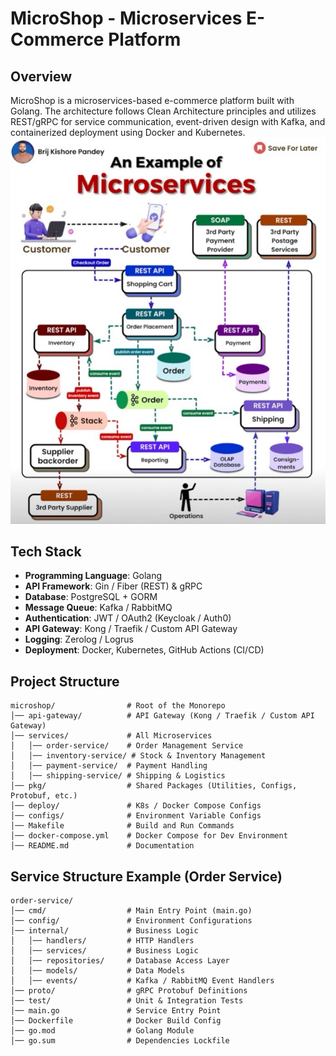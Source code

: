 # MicroShop - Microservices E-Commerce Platform

## Overview

MicroShop is a microservices-based e-commerce platform built with Golang. The architecture follows Clean Architecture principles and utilizes REST/gRPC for service communication, event-driven design with Kafka, and containerized deployment using Docker and Kubernetes.
![alt text](image.png)

## Tech Stack

- **Programming Language**: Golang
- **API Framework**: Gin / Fiber (REST) & gRPC
- **Database**: PostgreSQL + GORM
- **Message Queue**: Kafka / RabbitMQ
- **Authentication**: JWT / OAuth2 (Keycloak / Auth0)
- **API Gateway**: Kong / Traefik / Custom API Gateway
- **Logging**: Zerolog / Logrus
- **Deployment**: Docker, Kubernetes, GitHub Actions (CI/CD)

## Project Structure

```
microshop/                # Root of the Monorepo
│── api-gateway/          # API Gateway (Kong / Traefik / Custom API Gateway)
│── services/             # All Microservices
│   │── order-service/    # Order Management Service
│   │── inventory-service/ # Stock & Inventory Management
│   │── payment-service/  # Payment Handling
│   │── shipping-service/ # Shipping & Logistics
│── pkg/                  # Shared Packages (Utilities, Configs, Protobuf, etc.)
│── deploy/               # K8s / Docker Compose Configs
│── configs/              # Environment Variable Configs
│── Makefile              # Build and Run Commands
│── docker-compose.yml    # Docker Compose for Dev Environment
│── README.md             # Documentation
```

## Service Structure Example (Order Service)

```
order-service/
│── cmd/                  # Main Entry Point (main.go)
│── config/               # Environment Configurations
│── internal/             # Business Logic
│   │── handlers/         # HTTP Handlers
│   │── services/         # Business Logic
│   │── repositories/     # Database Access Layer
│   │── models/           # Data Models
│   │── events/           # Kafka / RabbitMQ Event Handlers
│── proto/                # gRPC Protobuf Definitions
│── test/                 # Unit & Integration Tests
│── main.go               # Service Entry Point
│── Dockerfile            # Docker Build Config
│── go.mod                # Golang Module
│── go.sum                # Dependencies Lockfile
```
